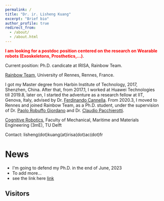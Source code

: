 ```yaml
---
permalink: /
title: "Dr. ir. Lisheng Kuang"
excerpt: "Brief bio"
author_profile: true
redirect_from:
  - /about/
  - /about.html
---
```


<span style="color:red"> **I am looking for a postdoc position centered on the research on Wearable robots (Exoskeletons, Prosthetics,...)**</span>.

Current position: Ph.D. candicate at IRISA, Rainbow Team. 

[Rainbow Team](https://team.inria.fr/rainbow/fr/author/lkuang/),
University of Rennes,
Rennes, France.

I got my Master degree from Harbin Institute of Technology, 2017, Shenzhen, China. 
After that, from 2017.1, I worked at Huawei Technologies till 2019.8, 
later on, I started the adventure as a research fellow at IIT, Genova, Italy, advised by Dr. [Ferdinando Cannella](https://www.iit.it/people-details/-/people/ferdinando-cannella). 
From 2020.3, I moved to Rennes and joined Rainbow Team, as a Ph.D. student, under the supervision of Dr. [Paolo Robuffo Giordano](https://team.inria.fr/rainbow/fr/team/prg/) and Dr. [Claudio Pacchierotti](https://team.inria.fr/rainbow/fr/team/claudio-pacchierotti/).

 [Cognitive Robotics](https://www.tudelft.nl/en/3me/about/departments/cognitive-robotics-cor/), Faculty of Mechanical, Maritime and Materials Engineering (3mE), TU Delft

Contact: lisheng(dot)kuang(at)irisa(dot)ac(dot)fr



# News
* I'm going to defend my Ph.D. in the end of June, 2023
* To add more...
* see the link here [link](http://...)

## Visitors
<div style="display:inline-block;width:300px;"><script type="text/javascript" src="//rf.revolvermaps.com/0/0/7.js?i=5s2tz6kw2w2&amp;m=0&amp;c=ff0000&amp;cr1=ffffff&amp;sx=0" async="async"></script></div>
